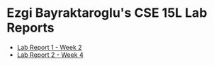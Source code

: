 # Ezgi Bayraktaroglu's CSE 15L Lab Reports



- [Lab Report 1 - Week 2](https://ebayraktaroglu.github.io/cse15l-lab-reports/lab-report-1-week-2)
- [Lab Report 2 - Week 4](https://ebayraktaroglu.github.io/cse15l-lab-reports/lab-report-2-week-4)
